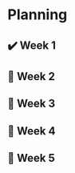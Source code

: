 # Planning

## :heavy_check_mark: Week 1 
## :black_square_button: Week 2
## :black_square_button: Week 3 
## :black_square_button: Week 4 
## :black_square_button: Week 5 
